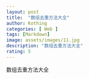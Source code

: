 ```yaml
---
layout: post
title:  "数组去重方法大全"
author: Kothing
categories: [ Web ]
tags: [Markdown]
image: assets/images/11.jpg
description: "数组去重方法大全"
rating: 5
---
```


数组去重方法大全
